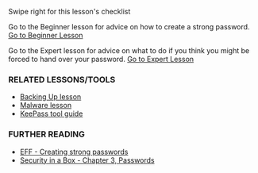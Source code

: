 [Title]: # (¿Y ahora qué?)
[Order]: # (4)

Swipe right for this lesson's checklist

Go to the Beginner lesson for advice on how to create a strong password.
[Go to Beginner Lesson](umbrella://lesson/passwords/0)

Go to the Expert lesson for advice on what to do if you think you might be forced to hand over your password.
[Go to Expert Lesson](umbrella://lesson/passwords/2)

### RELATED LESSONS/TOOLS

*   [Backing Up lesson](umbrella://lesson/backing-up)
*   [Malware lesson](umbrella://lesson/malware)
*   [KeePass tool guide](umbrella://tools/keepassx)

### FURTHER READING

*   [EFF - Creating strong passwords](https://ssd.eff.org/en/module/creating-strong-passwords)
*   [Security in a Box - Chapter 3, Passwords](https://securityinabox.org/chapter-3)